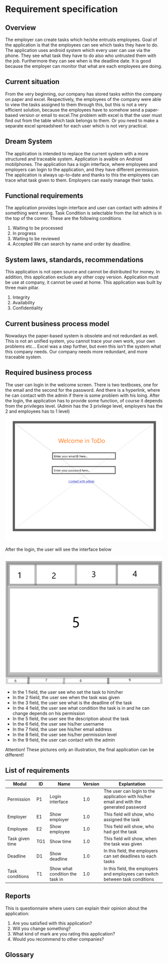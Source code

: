 # Requirement specification

## Overview
The employer can create tasks which he/she entrusts employees. Goal of the application is that the employees can see which tasks they have to do. The application uses android system which every user can use via the phone.
They see what task they have to do also who untrusted them with the job. Furthermore they can see when is the deadline date. It is good because the employer can monitor that what are each employees are doing.

## Current situation
From the very beginning, our company has stored tasks within the company on paper and excel.
Respectively, the employees of the company were able to view the tasks assigned to them through this, but this is not a very efficient solution, because the employees have to somehow
send a paper-based version or email to excel.The problem with excel is
that the user must find out from the table which task belongs to them.
Or you need to make a separate excel spreadsheet for each user which is not very practical.

## Dream System
The application is intended to replace the current system with a more structured and traceable system.  Application is avaible on Android mobilphones.
The application has a login interface, where employees and employers can login to the application, and they have different permission.
The application is always up-to-date and thanks to this the employees can trace what task given to them. Employers can easily manage their tasks.


## Functional requirements
The application provides login interface and user can contact with admins if something went wrong. 
Task Condition is selectable from the list which is in the top of the corner. 
These are the following conditions
1. Waiting to be processed
2. In progress
3. Waiting to be reviewed
4. Accepted
We can search by name and order by deadline.

## System laws, standards, recommendations 
This application is not open source and cannot be distributed for money. In addition, this application exclude any other copy version. 
Application must be use at company, it cannot be used at home.
This application was built by three main pillar.
1. Integrity
2. Availability
3. Confidentiality

## Current business process model
Nowadays the paper-based system is obsolete and not redundant as well. This is not an unified system, you cannot trace your own work, your own problems etc...
Excel was a step further, but even this isn't the system what this company needs. Our company needs more redundant, and more traceable system.

## Required business process
The user can login in the welcome screen. There is two textboxes, one for the email and the second for the password.
And there is a hyperlink, where he can contact with the admin if there is some problem with his loing.
After the login, the application has to provide some function, of course it depends from the privileges level.
(Admin has the 3 privilege level, employers has the 2 and employees has to 1 level)
![Login screen](https://github.com/Martonai/Project-Skidrow/blob/main/First%20Project/pictures/WelcomeScreen.png)


After the login, the user will see the interface below

![User Interface](https://github.com/Martonai/Project-Skidrow/blob/main/First%20Project/pictures/UserInterface.png)



* In the 1 field, the user see who set the task to him/her
* In the 2 fiield, the user see when the task was given
* In the 3 field, the user see what is the deadline of the task
* In the 4 field, the user see what condition the task is in and he can change depends on his permission
* In the 5 field, the user see the description about the task
* In the 6 field, the user see his/her username
* In the 7 field, the user see his/her email address
* In the 8 field, the user see his/her permission level
* In the 9 field, the user can contact with the admin

Attention! These pictures only an illustration, the final application can be different!



## List of requirements
Modul | ID | Name | Version | Explantation
------------ | ------------- | ------------ | ----------- | -----------
Permission | P1 | Login interface | 1.0 | The user can login to the application with his/her email and with the generated password
Employer | E1 | Show employer | 1.0 | This field will show, who assigned the task
Employee | E2 | Show employee | 1.0 | This field will show, who had got the task 
Task given time | TG1 | Show time | 1.0 | This field will show, when the task was given
Deadline | D1 | Show deadline | 1.0 | In this field, the employers can set deadlines to each tasks
Task conditions | T1 | Show what condition the task in | 1.0 | In this field, the employers and employees can switch between task conditions 

## Reports
This is questionnaire where users can explain their opinion about the application:

1. Are you satisfied with this application?
2. Will you change something?
3. What kind of mark  are you rating this application?
4. Would you recommend to other companies?


## Glossary

